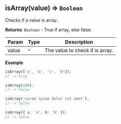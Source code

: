 <a name="isArray"></a>

## isArray(value) ⇒ <code>Boolean</code>
Checks if a value is array.

**Returns**: <code>Boolean</code> - True if array, else false.  

| Param | Type | Description |
| --- | --- | --- |
| value | <code>\*</code> | The value to check if is array. |

**Example**  
```js
isArray(['a', 'b', 'c', 'd']);
// -> true

isArray(100);
// -> false

isArray('Lorem ipsum dolor sit amet');
// -> false

isArray({ a: 'a', b: 'b' });
// -> false
```
